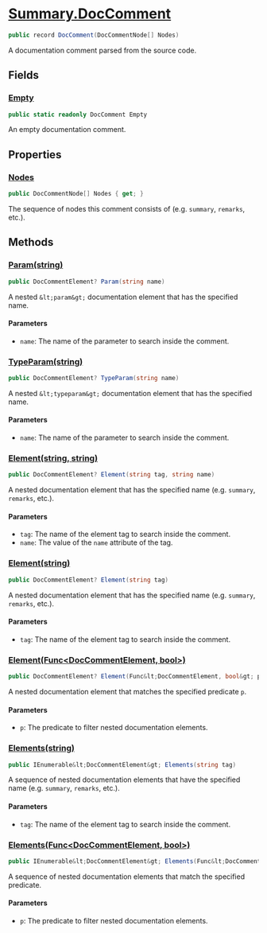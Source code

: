 # [Summary.DocComment](../src/Core/DocComment.cs#L7)
```cs
public record DocComment(DocCommentNode[] Nodes)
```

A documentation comment parsed from the source code.

## Fields
### [Empty](../src/Core/DocComment.cs#L12)
```cs
public static readonly DocComment Empty
```

An empty documentation comment.

## Properties
### [Nodes](../src/Core/DocComment.cs#L7)
```cs
public DocCommentNode[] Nodes { get; }
```

The sequence of nodes this comment consists of (e.g. `summary`, `remarks`, etc.).

## Methods
### [Param(string)](../src/Core/DocComment.cs#L18)
```cs
public DocCommentElement? Param(string name)
```

A nested `&lt;param&gt;` documentation element that has the specified name.

#### Parameters
- `name`: The name of the parameter to search inside the comment.

### [TypeParam(string)](../src/Core/DocComment.cs#L25)
```cs
public DocCommentElement? TypeParam(string name)
```

A nested `&lt;typeparam&gt;` documentation element that has the specified name.

#### Parameters
- `name`: The name of the parameter to search inside the comment.

### [Element(string, string)](../src/Core/DocComment.cs#L33)
```cs
public DocCommentElement? Element(string tag, string name)
```

A nested documentation element that has the specified name (e.g. `summary`, `remarks`, etc.).

#### Parameters
- `tag`: The name of the element tag to search inside the comment.
- `name`: The value of the `name` attribute of the tag.

### [Element(string)](../src/Core/DocComment.cs#L40)
```cs
public DocCommentElement? Element(string tag)
```

A nested documentation element that has the specified name (e.g. `summary`, `remarks`, etc.).

#### Parameters
- `tag`: The name of the element tag to search inside the comment.

### [Element(Func&lt;DocCommentElement, bool&gt;)](../src/Core/DocComment.cs#L47)
```cs
public DocCommentElement? Element(Func&lt;DocCommentElement, bool&gt; p)
```

A nested documentation element that matches the specified predicate `p`.

#### Parameters
- `p`: The predicate to filter nested documentation elements.

### [Elements(string)](../src/Core/DocComment.cs#L54)
```cs
public IEnumerable&lt;DocCommentElement&gt; Elements(string tag)
```

A sequence of nested documentation elements that have the specified name (e.g. `summary`, `remarks`, etc.).

#### Parameters
- `tag`: The name of the element tag to search inside the comment.

### [Elements(Func&lt;DocCommentElement, bool&gt;)](../src/Core/DocComment.cs#L61)
```cs
public IEnumerable&lt;DocCommentElement&gt; Elements(Func&lt;DocCommentElement, bool&gt; p)
```

A sequence of nested documentation elements that match the specified predicate.

#### Parameters
- `p`: The predicate to filter nested documentation elements.

